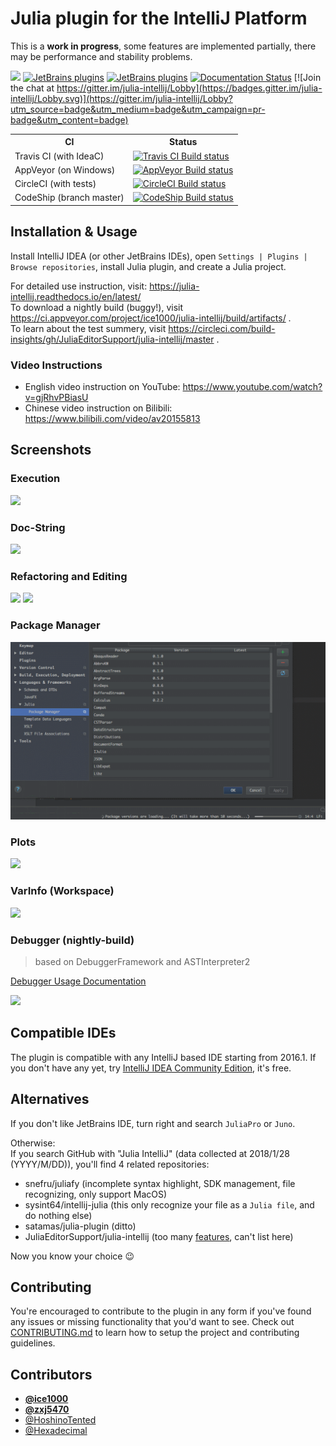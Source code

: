# Julia plugin for the IntelliJ Platform

This is a **work in progress**, some features are implemented partially, there may be performance and stability problems.

[![](https://tinyurl.com/y9e4n2zh)](https://github.com/JuliaEditorSupport/julia-intellij)
[![JetBrains plugins](https://img.shields.io/jetbrains/plugin/v/10413-julia.svg)](https://plugins.jetbrains.com/plugin/10413-julia)
[![JetBrains plugins](https://img.shields.io/jetbrains/plugin/d/10413-julia.svg)](https://plugins.jetbrains.com/plugin/10413-julia)
[![Documentation Status](https://readthedocs.org/projects/julia-intellij/badge/?version=latest)](http://julia-intellij.readthedocs.io/en/latest/?badge=latest)
[![Join the chat at https://gitter.im/julia-intellij/Lobby](https://badges.gitter.im/julia-intellij/Lobby.svg)](https://gitter.im/julia-intellij/Lobby?utm_source=badge&utm_medium=badge&utm_campaign=pr-badge&utm_content=badge)

<table>
  <tr>
    <th>CI</th>
    <th>Status</th>
  </tr>
  <tr>
    <td>Travis CI (with IdeaC)</td>
    <td><a href="https://travis-ci.org/JuliaEditorSupport/julia-intellij"><img src="https://api.travis-ci.org/JuliaEditorSupport/julia-intellij.svg?branch=master" alt="Travis CI Build status"></a></td>
  </tr>
  <tr>
    <td>AppVeyor (on Windows)</td>
    <td><a href="https://ci.appveyor.com/project/ice1000/julia-intellij-1rpcx"><img src="https://ci.appveyor.com/api/projects/status/kaqscxy5mmvxa2cr/branch/master?svg=true" alt="AppVeyor Build status"></a></td>
  </tr>
  <tr>
    <td>CircleCI (with tests)</td>
    <td><a href="https://circleci.com/gh/JuliaEditorSupport/julia-intellij"><img src="https://circleci.com/gh/JuliaEditorSupport/julia-intellij.svg?style=svg" alt="CircleCI Build status"></a></td>
  </tr>
  <tr>
    <td>CodeShip (branch master)</td>
    <td><a href="https://app.codeship.com/projects/270342"><img src="https://app.codeship.com/projects/4c89a940-ec81-0135-9688-6eaa099eb415/status?branch=master" alt="CodeShip Build status"></a></td>
  </tr>
</table>

## Installation \& Usage

Install IntelliJ IDEA (or other JetBrains IDEs),
open `Settings | Plugins | Browse repositories`,
install Julia plugin, and create a Julia project.

For detailed use instruction, visit: https://julia-intellij.readthedocs.io/en/latest/<br/>
To download a nightly build (buggy!), visit https://ci.appveyor.com/project/ice1000/julia-intellij/build/artifacts/ .<br/>
To learn about the test summery, visit https://circleci.com/build-insights/gh/JuliaEditorSupport/julia-intellij/master .

### Video Instructions

+ English video instruction on YouTube: https://www.youtube.com/watch?v=gjRhvPBiasU
+ Chinese video instruction on Bilibili: https://www.bilibili.com/video/av20155813

## Screenshots

### Execution
![](https://plugins.jetbrains.com/files/10413/screenshot_17880.png)

### Doc-String
![](https://plugins.jetbrains.com/files/10413/screenshot_17881.png)

### Refactoring and Editing
![](https://plugins.jetbrains.com/files/10413/screenshot_17879.png)
![](https://plugins.jetbrains.com/files/10413/screenshot_17932.png)

### Package Manager
![](https://github.com/zxj5470/julia-intellij-docs-cn/blob/master/screenshots/pkg-manager.gif?raw=true)

### Plots
![](https://user-images.githubusercontent.com/20026798/49950430-c72f1780-ff32-11e8-8498-68ebcad8c4b5.gif)

### VarInfo (Workspace)
![](https://user-images.githubusercontent.com/20026798/50019689-91f7f780-000e-11e9-85ce-ab602cab6505.png)

### Debugger (nightly-build)
> based on DebuggerFramework and ASTInterpreter2

[Debugger Usage Documentation](https://zxj5470.github.io/julia/2019/01/04/julia_en.html)

![](https://user-images.githubusercontent.com/20026798/50418049-670a7080-0864-11e9-96cf-d0ebc5b26431.gif)

## Compatible IDEs

The plugin is compatible with any IntelliJ based IDE starting from 2016.1.
If you don't have any yet, try [IntelliJ IDEA Community Edition](https://www.jetbrains.com/idea/),
it's free.

## Alternatives

If you don't like JetBrains IDE, turn right and search `JuliaPro` or `Juno`.

Otherwise:<br/>
If you search GitHub with "Julia IntelliJ" (data collected at 2018/1/28 (YYYY/M/DD)),
you'll find 4 related repositories:

+ snefru/juliafy (incomplete syntax highlight, SDK management, file recognizing, only support MacOS)
+ sysint64/intellij-julia (this only recognize your file as a `Julia file`, and do nothing else)
+ satamas/julia-plugin (ditto)
+ JuliaEditorSupport/julia-intellij (too many [features](https://julia-intellij.readthedocs.io/en/latest/Features.html), can't list here)

Now you know your choice 😉

## Contributing

You're encouraged to contribute to the plugin in any form if you've found any issues or missing functionality that you'd want to see.
Check out [CONTRIBUTING.md](./CONTRIBUTING.md) to learn how to setup the project and contributing guidelines.

## Contributors

+ [**@ice1000**](https://github.com/ice1000)
+ [**@zxj5470**](https://github.com/zxj5470)
+ [@HoshinoTented](https://github.com/HoshinoTented)
+ [@Hexadecimal](https://github.com/Hexadecimaaal)
